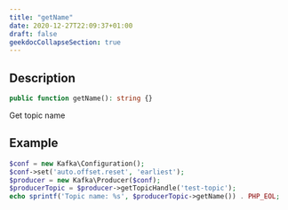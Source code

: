 ```yaml
---
title: "getName"
date: 2020-12-27T22:09:37+01:00
draft: false
geekdocCollapseSection: true
---
```

## Description
```php
public function getName(): string {}
```
Get topic name
## Example
```php
$conf = new Kafka\Configuration();
$conf->set('auto.offset.reset', 'earliest');
$producer = new Kafka\Producer($conf);
$producerTopic = $producer->getTopicHandle('test-topic');
echo sprintf('Topic name: %s', $producerTopic->getName()) . PHP_EOL;
```